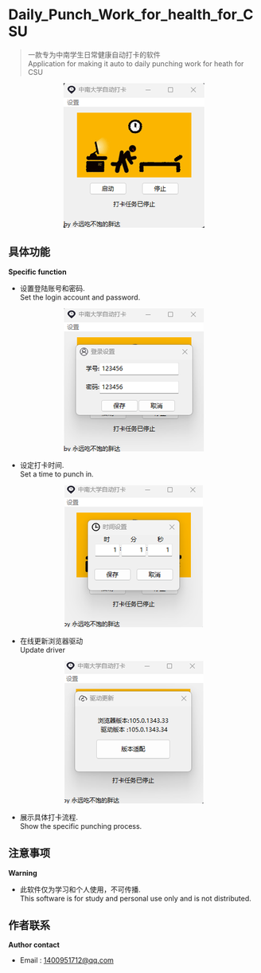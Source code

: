 # Daily_Punch_Work_for_health_for_CSU
> 一款专为中南学生日常健康自动打卡的软件       
> Application for making it auto to daily punching work for heath for CSU

<div align = center>
<img src= 'https://github.com/DongDong1997/Daily_Punch_Work_for_health_for_CSU/blob/c3111e45f5e62ef8c0a2ca73366663b32924d614/fig/main%20windom.png'>
</div>

## 具体功能   
<strong> Specific function </strong>   
- 设置登陆账号和密码.      
Set the login account and password.

<div align = center>
<img src= 'https://github.com/DongDong1997/Daily_Punch_Work_for_health_for_CSU/blob/c3111e45f5e62ef8c0a2ca73366663b32924d614/fig/ID%20windom.png'>
</div>

- 设定打卡时间.    
Set a time to punch in. 

<div align = center>
<img src= 'https://github.com/DongDong1997/Daily_Punch_Work_for_health_for_CSU/blob/c3111e45f5e62ef8c0a2ca73366663b32924d614/fig/Time%20windom.png'>
</div>

- 在线更新浏览器驱动   
Update driver   

<div align = center>
<img src= 'https://github.com/DongDong1997/Daily_Punch_Work_for_health_for_CSU/blob/c3111e45f5e62ef8c0a2ca73366663b32924d614/fig/UpdateDriver%20windom.png'>
</div>

- 展示具体打卡流程.    
Show the specific punching process.   
## 注意事项  
<strong> Warning </strong>  
- 此软件仅为学习和个人使用，不可传播.   
This software is for study and personal use only and is not distributed.  
## 作者联系
<strong>Author contact</strong>   
- Email : 1400951712@qq.com

